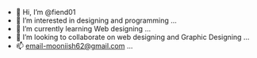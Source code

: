 - 👋 Hi, I’m @fiend01
- 👀 I’m interested in designing and programming ...
- 🌱 I’m currently learning Web designing ...
- 💞️ I’m looking to collaborate on web designing and Graphic Designing ...
- 📫 email-mooniish62@gmail.com ...

<!---
fiend01/fiend01 is a ✨ special ✨ repository because its `README.md` (this file) appears on your GitHub profile.
You can click the Preview link to take a look at your changes.
--->
